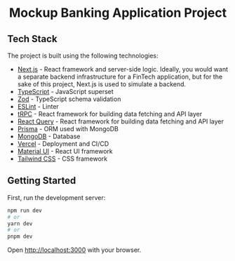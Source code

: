 <h1 align="center">
    Mockup Banking Application Project
</h1>

## Tech Stack
The project is built using the following technologies:
- [Next.js](https://nextjs.org/) - React framework and server-side logic. Ideally, you would want a separate backend infrastructure for a FinTech application, but for the sake of this project, Next.js is used to simulate a backend.
- [TypeScript](https://www.typescriptlang.org/) - JavaScript superset
- [Zod](https://zod.dev/) - TypeScript schema validation
- [ESLint](https://eslint.org/) - Linter
- [tRPC](https://trpc.io/) - React framework for building data fetching and API layer
- [React Query](https://react-query.tanstack.com/) - React framework for building data fetching and API layer
- [Prisma](https://www.prisma.io/) - ORM used with MongoDB
- [MongoDB](https://www.mongodb.com/) - Database
- [Vercel](https://vercel.com/) - Deployment and CI/CD
- [Material UI](https://material-ui.com/) - React UI framework
- [Tailwind CSS](https://tailwindcss.com/) - CSS framework


## Getting Started
First, run the development server:
```bash
npm run dev
# or
yarn dev
# or
pnpm dev
```
Open [http://localhost:3000](http://localhost:3000) with your browser.